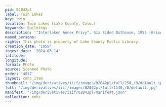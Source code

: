 ```yaml
---
pid: 02042pl
label: Twin Lakes
key: twin
location: Twin Lakes (Lake County, Colo.)
keywords: Buildings
description: '"Interlaken Annex Privy", Six Sided Outhouse, 1955 (Griswold Collection)'
named_persons: 
rights: This photo is property of Lake County Public Library.
creation_date: '1955'
ingest_date: '2024-03-14'
latitude: 
longitude: 
format: Photo
source: Scanned Photo
order: '4057'
layout: cmhc_item
thumbnail: "/img/derivatives/iiif/images/02042pl/full/250,/0/default.jpg"
full: "/img/derivatives/iiif/images/02042pl/full/1140,/0/default.jpg"
manifest: "/img/derivatives/iiif/02042pl/manifest.json"
collection: cmhc
---
```


